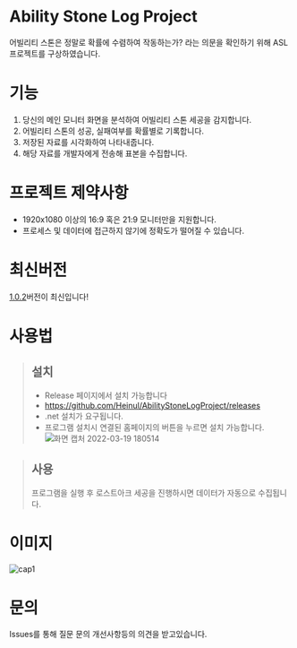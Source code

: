 # Ability Stone Log Project
어빌리티 스톤은 정말로 확률에 수렴하여 작동하는가? 라는 의문을 확인하기 위해 ASL 프로젝트를 구상하였습니다.

# 기능
1. 당신의 메인 모니터 화면을 분석하여 어빌리티 스톤 세공을 감지합니다.
2. 어빌리티 스톤의 성공, 실패여부를 확률별로 기록합니다.
3. 저장된 자료를 시각화하여 나타내줍니다.
4. 해당 자료를 개발자에게 전송해 표본을 수집합니다.

# 프로젝트 제약사항
+ 1920x1080 이상의 16:9 혹은 21:9 모니터만을 지원합니다.
+ 프로세스 및 데이터에 접근하지 않기에 정확도가 떨어질 수 있습니다.

# 최신버전
 [1.0.2](https://github.com/Heinul/AbilityStoneLogProject/releases/tag/Ver.1.0.2)버전이 최신입니다!

# 사용법

>## 설치
>+ Release 페이지에서 설치 가능합니다
>+ https://github.com/Heinul/AbilityStoneLogProject/releases
>+ .net 설치가 요구됩니다.
>+ 프로그램 설치시 연결된 홈페이지의 버튼을 누르면 설치 가능합니다.
>![화면 캡처 2022-03-19 180514](https://user-images.githubusercontent.com/100503773/159114996-2669655b-0c9d-40de-b35f-9d2ccfd4af39.png)

>## 사용
>프로그램을 실행 후 로스트아크 세공을 진행하시면 데이터가 자동으로 수집됩니다.

# 이미지
![cap1](https://user-images.githubusercontent.com/100503773/158368192-f9ea4b28-18dd-4c17-858b-6006c8f72800.png)

# 문의
Issues를 통해 질문 문의 개선사항등의 의견을 받고있습니다.
